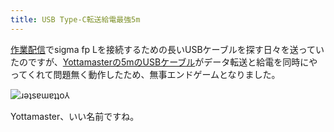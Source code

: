 ```yaml
---
title: USB Type-C転送給電最強5m
---
```

[作業配信](https://www.youtube.com/c/r7kamura)でsigma fp Lを接続するための長いUSBケーブルを探す日々を送っていたのですが、[Yottamasterの5mのUSBケーブル](https://www.amazon.co.jp/dp/B09Y1BY75P)がデータ転送と給電を同時にやってくれて問題無く動作したため、無事エンドゲームとなりました。

![](https://lh5.googleusercontent.com/YNzlWXJrxw_1w4hFns6UHUn1sTqjOimbqiWXmjTJel-lB9eG7Yid_fHnjLaPHg5GQlOgaVabKVQRTlF2e4HN6-jdO-XulPWKZC0opsIaf-5KoMzgyahalhW-fJkrKl2_DI6-VGmfZwH1Ddib1wpyVvz8E2AZVPP1YIoSeM_gU9HuhQb3s3h4RTYPnTL-8A "ɹǝʇsɐɯɐʇʇo⅄")

Yottamaster、いい名前ですね。
